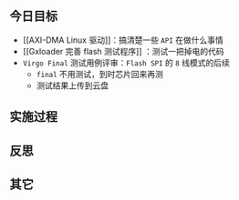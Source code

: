 
## 今日目标 
- [[AXI-DMA Linux 驱动]]：搞清楚一些 `API` 在做什么事情 
- [[Gxloader 完善 flash 测试程序]] ：测试一把掉电的代码 
- `Virgo Final` 测试用例评审：`Flash SPI` 的 `8` 线模式的后续 
	- `final` 不用测试，到时芯片回来再测
	- 测试结果上传到云盘 


## 实施过程




## 反思



## 其它 